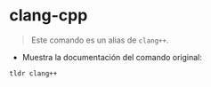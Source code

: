 # clang-cpp

> Este comando es un alias de `clang++`.

- Muestra la documentación del comando original:

`tldr clang++`
